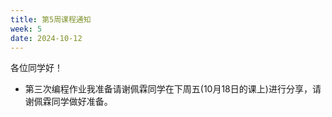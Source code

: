 ```yaml
---
title: 第5周课程通知
week: 5
date: 2024-10-12
---
```


各位同学好！

- 第三次编程作业我准备请谢佩霖同学在下周五(10月18日的课上)进行分享，请谢佩霖同学做好准备。